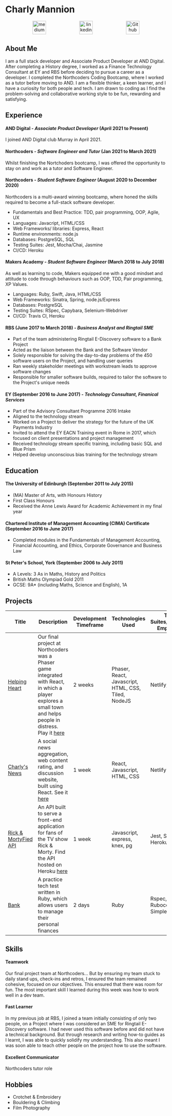 # Charly Mannion

<p align="center">
<link rel="stylesheet" href="https://cdn.jsdelivr.net/gh/devicons/devicon@master/devicon.min.css">

<a href="mailto:charlottemannion100@gmail.com">
<img src="https://cdn2.iconfinder.com/data/icons/social-icons-circular-color/512/gmail-128.png" alt="medium" hspace="50" height="42" width="42"></a>
<a href="https://www.linkedin.com/in/charly-mannion-75483523/">
<img src="https://www.iconfinder.com/data/icons/free-social-icons/67/linkedin_circle_color-512.png" alt="linkedin" hspace="50" height="42" width="42"></a>
<a href="https://github.com/CharlyMannion">
<img src="https://cdn1.iconfinder.com/data/icons/social-media-vol-1-1/24/_github-512.png" alt="Github" hspace="50" height="42" width="42"></a>
</p>

## About Me

I am a full stack developer and Associate Product Developer at AND Digital. After completing a History degree, I worked as a Finance Technology Consultant at EY and RBS before deciding to pursue a career as a developer. I completed the Northcoders Coding Bootcamp, where I worked as a tutor before moving to AND. I am a flexible thinker, a keen learner, and I have a curiosity for both people and tech. I am drawn to coding as I find the problem-solving and collaborative working style to be fun, rewarding and satisfying. 

## Experience

#### AND Digital - *Associate Product Developer* (April 2021 to Present)

I joined AND Digital club Murray in April 2021.

#### Northcoders - *Software Engineer and Tutor* (Jan 2021 to March 2021)

Whilst finishing the Nortchoders bootcamp, I was offered the opportunity to stay on and work as a tutor and Software Engineer.

#### Northcoders - *Student Software Engineer* (August 2020 to December 2020)

Northcoders is a multi-award winning bootcamp, where honed the skills required to become a full-stack software developer.

* Fundamentals and Best Practice: TDD, pair programming, OOP, Agile, UX
* Languages: Javacript, HTML/CSS
* Web Frameworks/ libraries: Express, React
* Runtime environments: node.js
* Databases: PostgreSQL, SQL
* Testing Suites: Jest, Mocha/Chai, Jasmine
* CI/CD: Heroku

#### Makers Academy - *Student Software Engineer* (March 2018 to July 2018)

As well as learning to code, Makers equipped me with a good mindset and attitude to code through behaviours such as OOP, TDD, Pair programming, XP Values.

* Languages: Ruby, Swift, Java, HTML/CSS
* Web Frameworks: Sinatra, Spring, node.js/Express
* Databases: PostgreSQL
* Testing Suites: RSpec, Capybara, Selenium-Webdriver
* CI/CD: Travis CI, Heroku

#### RBS (June 2017 to March 2018) - *Business Analyst and Ringtail SME*
- Part of the team administering Ringtail E-Discovery software to a Bank Project
- Acted as the liaison between the Bank and the Software Vendor
- Solely responsible for solving the day-to-day problems of the 450 software users on the Project, and handling user queries
- Ran weekly stakeholder meetings with workstream leads to approve software changes
- Responsible for smaller software builds, required to tailor the software to the Project's unique needs

#### EY (September 2016 to June 2017) - *Technology Consultant, Finanical Services*
- Part of the Advisory Consultant Programme 2016 Intake
- Aligned to the technology stream
- Worked on a Project to deliver the strategy for the future of the UK Payments Industry
- Invited to attend the EY EACN Training event in Rome in 2017, which focused on client presentations and project management
- Received technology stream specific training, including basic SQL and Blue Prism
- Helped develop unconscious bias training for the technology stream

## Education

#### The University of Edinburgh (September 2011 to July 2015)

- (MA) Master of Arts, with Honours History
- First Class Honours
- Received the Anne Lewis Award for Academic Achievement in my final year

#### Chartered Institute of Management Accounting (CIMA) Certificate (September 2016 to June 2017)
- Completed modules in the Fundamentals of Management Accounting, Financial Accounting, and Ethics, Corporate Governance and Business Law

#### St Peter's School, York (September 2006 to July 2011)
- A Levels: 3 As in Maths, History and Politics
- British Maths Olympiad Gold 2011
- GCSE: 9A* (including Maths, Science and English), 1A

## Projects
| Title | Description | Development Timeframe | Technologies Used | Test Suites/CIs/CDs Employed |
|--|--|--|--|--|
| [Helping Heart](https://github.com/CharlyMannion/Helping_Heart) | Our final project at Northcoders was a Phaser game integrated with React, in which a player explores a small town and helps people in distress. Play it [here](helpingheart.netlify.app/) | 2 weeks | Phaser, React, Javascript, HTML, CSS, Tiled, NodeJS | Netlify, Heroku |
| [Charly's News](https://github.com/CharlyMannion/northcoders-news) | A social news aggregation, web content rating, and discussion website, built using React. See it [here](https://charlys-news.netlify.app/) | 1 week | React, Javascript, HTML, CSS | Netlify |
|[Rick & MortyFied API](https://github.com/CharlyMannion/rick-and-mortyfied-api) | An API built to serve a front-end application for fans of the TV show Rick & Morty. Find the API hosted on Heroku [here](https://rick-and-mortyfied-api.herokuapp.com/api) | 1 week | Javascript, express, knex, pg | Jest, Supertest, Heroku |
| [Bank](https://github.com/CharlyMannion/bank-tech-test) | A practice tech test written in Ruby, which allows users to manage their personal finances | 2 days | Ruby | Rspec, Rubocop, Simplecov |

## Skills

#### Teamwork
Our final project team at Northcoders... But by ensuring my team stuck to daily stand ups, check-ins and retros, I ensured the team remained cohesive, focused on our objectives. This ensured that there was room for fun. The most important skill I learned during this week was how to work well in a dev team. 

#### Fast Learner

In my previous job at RBS, I joined a team initially consisting of only two people, on a Project where I was considered an SME for Ringtail E-Discovery software. I had never used this software before and did not have a technical background. But through research and writing how-to guides as I learnt, I was able to quickly solidify my understanding. This also meant I was soon able to teach other people on the project how to use the software.

#### Excellent Communicator
Northcoders tutor role

## Hobbies
* Crotchet & Embroidery
* Bouldering & Climbing
* Film Photography


